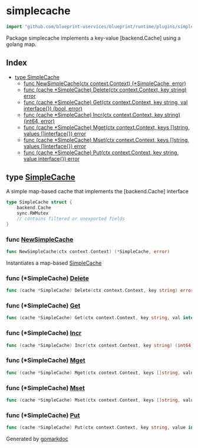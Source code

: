 <!-- Code generated by gomarkdoc. DO NOT EDIT -->

# simplecache

```go
import "github.com/blueprint-uservices/blueprint/runtime/plugins/simplecache"
```

Package simplecache implements a key\-value \[backend.Cache\] using a golang map.

## Index

- [type SimpleCache](<#SimpleCache>)
  - [func NewSimpleCache\(ctx context.Context\) \(\*SimpleCache, error\)](<#NewSimpleCache>)
  - [func \(cache \*SimpleCache\) Delete\(ctx context.Context, key string\) error](<#SimpleCache.Delete>)
  - [func \(cache \*SimpleCache\) Get\(ctx context.Context, key string, val interface\{\}\) \(bool, error\)](<#SimpleCache.Get>)
  - [func \(cache \*SimpleCache\) Incr\(ctx context.Context, key string\) \(int64, error\)](<#SimpleCache.Incr>)
  - [func \(cache \*SimpleCache\) Mget\(ctx context.Context, keys \[\]string, values \[\]interface\{\}\) error](<#SimpleCache.Mget>)
  - [func \(cache \*SimpleCache\) Mset\(ctx context.Context, keys \[\]string, values \[\]interface\{\}\) error](<#SimpleCache.Mset>)
  - [func \(cache \*SimpleCache\) Put\(ctx context.Context, key string, value interface\{\}\) error](<#SimpleCache.Put>)


<a name="SimpleCache"></a>
## type [SimpleCache](<https://github.com/blueprint-uservices/blueprint/blob/main/runtime/plugins/simplecache/cache.go#L13-L17>)

A simple map\-based cache that implements the \[backend.Cache\] interface

```go
type SimpleCache struct {
    backend.Cache
    sync.RWMutex
    // contains filtered or unexported fields
}
```

<a name="NewSimpleCache"></a>
### func [NewSimpleCache](<https://github.com/blueprint-uservices/blueprint/blob/main/runtime/plugins/simplecache/cache.go#L20>)

```go
func NewSimpleCache(ctx context.Context) (*SimpleCache, error)
```

Instantiates a map\-based [SimpleCache](<#SimpleCache>)

<a name="SimpleCache.Delete"></a>
### func \(\*SimpleCache\) [Delete](<https://github.com/blueprint-uservices/blueprint/blob/main/runtime/plugins/simplecache/cache.go#L68>)

```go
func (cache *SimpleCache) Delete(ctx context.Context, key string) error
```



<a name="SimpleCache.Get"></a>
### func \(\*SimpleCache\) [Get](<https://github.com/blueprint-uservices/blueprint/blob/main/runtime/plugins/simplecache/cache.go#L33>)

```go
func (cache *SimpleCache) Get(ctx context.Context, key string, val interface{}) (bool, error)
```



<a name="SimpleCache.Incr"></a>
### func \(\*SimpleCache\) [Incr](<https://github.com/blueprint-uservices/blueprint/blob/main/runtime/plugins/simplecache/cache.go#L75>)

```go
func (cache *SimpleCache) Incr(ctx context.Context, key string) (int64, error)
```



<a name="SimpleCache.Mget"></a>
### func \(\*SimpleCache\) [Mget](<https://github.com/blueprint-uservices/blueprint/blob/main/runtime/plugins/simplecache/cache.go#L54>)

```go
func (cache *SimpleCache) Mget(ctx context.Context, keys []string, values []interface{}) error
```



<a name="SimpleCache.Mset"></a>
### func \(\*SimpleCache\) [Mset](<https://github.com/blueprint-uservices/blueprint/blob/main/runtime/plugins/simplecache/cache.go#L40>)

```go
func (cache *SimpleCache) Mset(ctx context.Context, keys []string, values []interface{}) error
```



<a name="SimpleCache.Put"></a>
### func \(\*SimpleCache\) [Put](<https://github.com/blueprint-uservices/blueprint/blob/main/runtime/plugins/simplecache/cache.go#L26>)

```go
func (cache *SimpleCache) Put(ctx context.Context, key string, value interface{}) error
```



Generated by [gomarkdoc](<https://github.com/princjef/gomarkdoc>)
